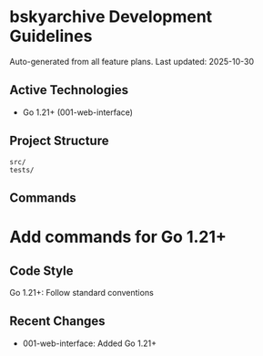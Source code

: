 # bskyarchive Development Guidelines

Auto-generated from all feature plans. Last updated: 2025-10-30

## Active Technologies

- Go 1.21+ (001-web-interface)

## Project Structure

```text
src/
tests/
```

## Commands

# Add commands for Go 1.21+

## Code Style

Go 1.21+: Follow standard conventions

## Recent Changes

- 001-web-interface: Added Go 1.21+

<!-- MANUAL ADDITIONS START -->
<!-- MANUAL ADDITIONS END -->
